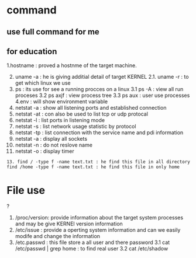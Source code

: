  

# command 
## use full command for me 
## for education 

1.hostname : proved a hostnme of the target machine.

   2. uname -a : he is giving additial detail of target KERNEL
   2.1. uname -r : to get which linux we use
   3. ps : its use for see a running procces on a linux
   3.1 ps -A : view all run proceses
   3.2 ps axjf : view process tree
   3.3 ps aux : user use processes
   4.env : will show environment variable
   5. netstat -a : show all listening ports and established connection
   6. netstat -at : con also be used  to list tcp or udp protocal
   7. netstat -l : list ports in listening mode
   8. netstat -s : list network usage statistic by protocol
   9. netstat -tp : list connection with the service name and pdi information
   10. netstat -a : display all sockets
   11. netstat -n : do not reslove name
   12. netstat -o : display timer

    13. find / -type f -name text.txt : he find this file in all directory 
    find /home -type f -name text.txt : he find this file in only home  




 # File use
?
   1. /proc/version: provide information about the target system processes and may be give KERNEl version information
   2. /etc/issue : provide a operting system information and can we easily modife and change the information
   3. /etc.passwd : this file store a all user and there password
   3.1 cat /etc/passwd | grep home : to find real user 
   3.2 cat /etc/shadow
